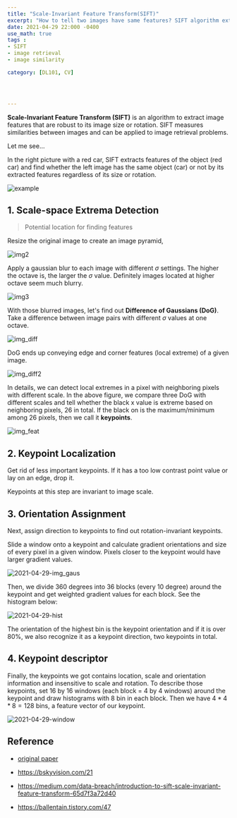 ```yaml
---
title: "Scale-Invariant Feature Transform(SIFT)"
excerpt: "How to tell two images have same features? SIFT algorithm extracts features from an image, which are robust to image size and rotation."
date: 2021-04-29 22:000 -0400
use_math: true
tags :
- SIFT
- image retrieval
- image similarity

category: [DL101, CV]




---
```


**Scale-Invariant Feature Transform (SIFT)** is an algorithm to extract image features that are robust to its image size or rotation. SIFT measures similarities between images and can be applied to image retrieval problems.

Let me see...

In the right picture with a red car, SIFT extracts features of the object (red car) and find whether the left image has the same object (car) or not by its extracted features regardless of its size or rotation. 

![example](/assets/2021-04-29-image1.png)

## 1. Scale-space Extrema Detection

> Potential location for finding features

Resize the original image to create an image pyramid,

![img2](/assets/2021-04-29-img2.png)

Apply a gaussian blur to each image with different $\sigma$ settings. The higher the octave is, the larger the $\sigma$ value. Definitely images located at higher octave seem much blurry.

![img3](/assets/2021-04-29-img2.png)

With those blurred images, let's find out **Difference of Gaussians (DoG)**. Take a difference between image pairs with different $\sigma$ values at one octave.

![img_diff](/assets/2021-04-29-img_diff.png)

DoG ends up conveying edge and corner features (local extreme) of a given image.

![img_diff2](/assets/2021-04-29-img_diff2.png)

In details, we can detect local extremes in a pixel with neighboring pixels with different scale. In the above figure, we compare three DoG with different scales and tell whether the black x value is extreme based on neighboring pixels, 26 in total. If the black on is the maximum/minimum among 26 pixels, then we call it **keypoints**.

![img_feat](/assets/2021-04-29-img_feature.png)

## 2. Keypoint Localization

Get rid of less important keypoints. If it has a too low contrast point value or lay on an edge, drop it.

Keypoints at this step are invariant to image scale.

## 3. Orientation Assignment

Next, assign direction to keypoints to find out rotation-invariant keypoints.

Slide a window onto a keypoint and calculate gradient orientations and size of every pixel in a given window. Pixels closer to the keypoint would have larger gradient values.

![2021-04-29-img_gaus](/assets/2021-04-29-img_gaus.png)

Then, we divide 360 degrees into 36 blocks (every 10 degree) around the keypoint and get weighted gradient values for each block. See the histogram below:

![2021-04-29-hist](/assets/2021-04-29-hist.png)

The orientation of the highest bin is the keypoint orientation and if it is over 80%, we also recognize it as a keypoint direction, two keypoints in total. 



## 4. Keypoint descriptor

Finally, the keypoints we got contains location, scale and orientation information and insensitive to scale and rotation. To describe those keypoints, set 16 by 16 windows (each block = 4 by 4 windows) around the keypoint and draw histograms with 8 bin in each block. Then we have $4*4*8 = 128$ bins, a feature vector of our keypoint.

![2021-04-29-window](/assets/2021-04-29-window.png)



## Reference

- [original paper](https://www.cs.ubc.ca/~lowe/papers/ijcv04.pdf)

- https://bskyvision.com/21
- https://medium.com/data-breach/introduction-to-sift-scale-invariant-feature-transform-65d7f3a72d40
- https://ballentain.tistory.com/47